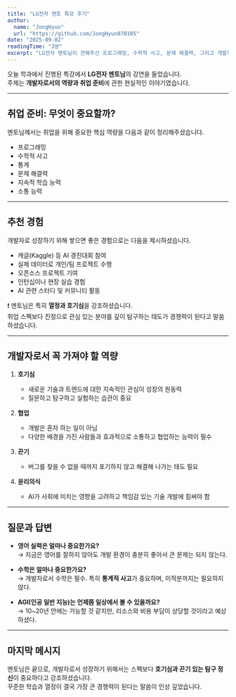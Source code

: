 ```yaml
---
title: "LG전자 멘토 특강 후기"
author:
  name: "JongHyun"
  url: "https://github.com/JongHyun070105"
date: "2025-09-02"
readingTime: "3분"
excerpt: "LG전자 멘토님이 전해주신 프로그래밍, 수학적 사고, 문제 해결력, 그리고 개발자로서 가져야 할 역량에 관한 이야기."
---
```


오늘 학과에서 진행된 특강에서 **LG전자 멘토님**의 강연을 들었습니다.  
주제는 **개발자로서의 역량과 취업 준비**에 관한 현실적인 이야기였습니다.

---

## 취업 준비: 무엇이 중요할까?

멘토님께서는 취업을 위해 중요한 핵심 역량을 다음과 같이 정리해주셨습니다.

- 프로그래밍
- 수학적 사고
- 통계
- 문제 해결력
- 지속적 학습 능력
- 소통 능력

---

## 추천 경험

개발자로 성장하기 위해 쌓으면 좋은 경험으로는 다음을 제시하셨습니다.

- 캐글(Kaggle) 등 AI 경진대회 참여
- 실제 데이터로 개인/팀 프로젝트 수행
- 오픈소스 프로젝트 기여
- 인턴십이나 현장 실습 경험
- AI 관련 스터디 및 커뮤니티 활동

❗ 멘토님은 특히 **열정과 호기심**을 강조하셨습니다.  
취업 스펙보다 진정으로 관심 있는 분야를 깊이 탐구하는 태도가 경쟁력이 된다고 말씀하셨습니다.

---

## 개발자로서 꼭 가져야 할 역량

1. **호기심**

   - 새로운 기술과 트렌드에 대한 지속적인 관심이 성장의 원동력
   - 질문하고 탐구하고 실험하는 습관이 중요

2. **협업**

   - 개발은 혼자 하는 일이 아님
   - 다양한 배경을 가진 사람들과 효과적으로 소통하고 협업하는 능력이 필수

3. **끈기**

   - 버그를 찾을 수 없을 때까지 포기하지 않고 해결해 나가는 태도 필요

4. **윤리의식**
   - AI가 사회에 미치는 영향을 고려하고 책임감 있는 기술 개발에 힘써야 함

---

## 질문과 답변

- **영어 실력은 얼마나 중요한가요?**  
  → 지금은 영어를 잘하지 않아도 개발 환경이 충분히 좋아서 큰 문제는 되지 않는다.

- **수학은 얼마나 중요한가요?**  
  → 개발자로서 수학은 필수. 특히 **통계적 사고**가 중요하며, 미적분까지는 필요하지 않다.

- **AGI(인공 일반 지능)는 언제쯤 일상에서 볼 수 있을까요?**  
  → 10~20년 안에는 가능할 것 같지만, 리소스와 비용 부담이 상당할 것이라고 예상하셨다.

---

## 마지막 메시지

멘토님은 끝으로, 개발자로서 성장하기 위해서는 스펙보다 **호기심과 끈기 있는 탐구 정신**이 중요하다고 강조하셨습니다.  
꾸준한 학습과 열정이 결국 가장 큰 경쟁력이 된다는 말씀이 인상 깊었습니다.
